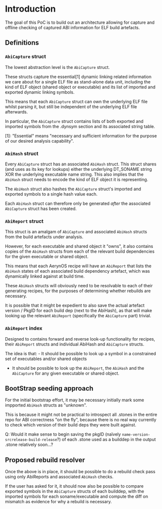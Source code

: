 # Introduction

The goal of this PoC is to build out an architecture allowing for capture and offline checking of captured 
ABI information for ELF build artefacts.

## Definitions

### `AbiCapture` struct

The lowest abstraction level is the `AbiCapture` struct.

These structs capture the essential[1] dynamic linking related information we care about for a single ELF file as 
stand-alone data unit, including the kind of ELF object (shared object or executable) and its list of imported and 
exported dynamic linking symbols.

This means that each `AbiCapture` struct can own the underlying ELF file whilst parsing it, but still be independent of 
the underlying ELF file afterwards.

In particular, the `AbiCapture` struct contains lists of both exported and imported symbols from the .dynsym section and 
its associated string table.

[1]: "Essential" means "necessary and sufficient information for the purpose of our desired analysis capability".


### `AbiHash` struct

Every `AbiCapture` struct has an associated `AbiHash` struct. This struct shares (and uses as its key for lookups) 
either the underlying DT_SONAME string XOR the underlying executable name string. This also implies that the `AbiHash` 
struct needs to encode the kind of ELF object it is representing.

The `AbiHash` struct also hashes the `AbiCapture` struct's imported and exported symbols to a single hash value each.

Each `AbiHash` struct can therefore only be generated _after_ the associated `AbiCapture` struct has been created.


### `AbiReport` struct

This struct is an amalgam of `AbiCapture` and associated `AbiHash` structs from the build artefacts under analysis.

However, for each executable and shared object it "owns", it also contains copies of the `AbiHash` structs from each of 
the relevant build dependencies for the given executable or shared object.

This means that each AerynOS recipe will have an `AbiReport` that lists the `AbiHash` states of each associated build 
dependency artefact, which was dynamically linked against at build time.

These `AbiHash` structs will obviously need to be resolvable to each of their generating recipes, for the purposes of 
determining whether rebuilds are necessary.

It is possible that it might be expedient to also save the actual artefact version / PkgID for each build dep (next to 
the AbiHash), as that will make looking up the relevant `AbiReport` (specifically the `AbiCapture` part) trivial.


### `AbiReport` index

Designed to contains forward and reverse look-up functionality for recipes, their `AbiReport` structs and individual 
AbiHash and `AbiCapture` structs.

The idea is that: - It should be possible to look up a symbol in a constrained set of executables and/or shared objects 
- It should be possible to look up the `AbiReport`, the `AbiHash` and the `AbiCapture` for any given executable or 
shared object.


## BootStrap seeding approach

For the initial bootstrap effort, it may be necessary initially mark some impported `AbiHash` structs as "unknown".

This is because it might not be practical to introspect all .stones in the entire repo for ABI correctness "on the fly", 
because there is no real way currently to check which version of their build deps they were built against.

Q: Would it make sense to begin saving the pkgID (naïvely `name-version-srcrelease-build-release`?) of each .stone used 
as a builddep in the output .stone relatively soon...?


## Proposed rebuild resolver

Once the above is in place, it should be possible to do a rebuild check pass using only AbiReports and associated 
`AbiHash` checks.

If the user has asked for it, it should now also be possible to compare exported symbols in the `AbiCapture` structs of 
each builddep, with the imported symbols for each soname/executable and compute the diff on mismatch as evidence for why 
a rebuild is necessary. 
